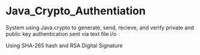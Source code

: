 # Java_Crypto_Authentiation
System using Java.crypto to generate, send, recieve, and verify private and public key authentication sent via text file i/o

Using SHA-265 hash and RSA Digital Signature
